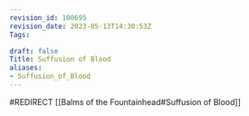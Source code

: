 ```yaml
---
revision_id: 100695
revision_date: 2023-05-13T14:30:53Z
Tags:

draft: false
Title: Suffusion of Blood
aliases:
- Suffusion_of_Blood
---
```

#REDIRECT [[Balms of the Fountainhead#Suffusion of Blood]]